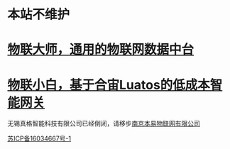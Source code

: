# 本站不维护




# [物联大师，通用的物联网数据中台](https://github.com/god-jason/iot-master)




# [物联小白，基于合宙Luatos的低成本智能网关](https://github.com/god-jason/iot-noob)




无锡真格智能科技有限公司已经倒闭，请移步[南京本易物联网有限公司](https://busycloud.cn)





[苏ICP备16034667号-1](http://beian.miit.gov.cn/)
